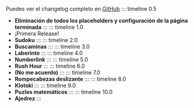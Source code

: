 <!-- https://github.com/HanochMa/vitepress-markdown-timeline -->
Puedes ver el changelog completo en [GitHub](https://github.com/Alonso287/PuzzleLabs/commits/main/)
::: timeline 0.5
- **Eliminación de todos los placeholders y configuración de la página terminada**
:::
::: timeline 1.0
- ¡Primera Release!
- **Sudoku**
:::
::: timeline 2.0
- **Buscaminas**
:::
::: timeline 3.0
- **Laberinto**
:::
::: timeline 4.0
- **Numberlink**
:::
::: timeline 5.0
- **Rush Hour**
:::
::: timeline 6.0
- **(No me acuerdo)**
:::
::: timeline 7.0
- **Rompecabezas deslizante**
:::
::: timeline 8.0
- **Klotski**
:::
::: timeline 9.0
- **Puzles matemáticos**
:::
::: timeline 10.0
- **Ajedrez**
:::